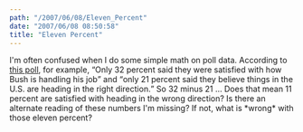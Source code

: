 ```yaml
---
path: "/2007/06/08/Eleven_Percent" 
date: "2007/06/08 08:50:58" 
title: "Eleven Percent" 
---
```

<p>I'm often confused when I do some simple math on poll data. According to <a href="http://www.forbes.com/feeds/ap/2007/06/07/ap3799353.html">this poll</a>, for example, <q>Only 32 percent said they were satisfied with how Bush is handling his job</q> and <q>only 21 percent said they believe things in the U.S. are heading in the right direction.</q> So 32 minus 21 &#8230; Does that mean 11 percent are satisfied with heading in the wrong direction? Is there an alternate reading of these numbers I'm missing? If not, what is *wrong* with those eleven percent?</p>